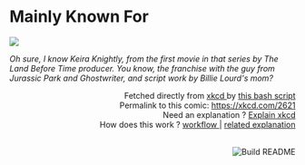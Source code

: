 # <b>Mainly Known For</b>

[![](https://imgs.xkcd.com/comics/mainly_known_for.png)](https://xkcd.com/2621)

<i>Oh sure, I know Keira Knightly, from the first movie in that series by The Land Before Time producer. You know, the franchise with the guy from Jurassic Park and Ghostwriter, and script work by Billie Lourd&#39;s mom?</i>

<div align="right">
  Fetched directly from
  <a href="https://xkcd.com">
    xkcd
  </a>
  by
  <a href="https://github.com/Vanille-N/Vanille-N/blob/master/fetch">
    this bash script
  </a>
</div>
<div align="right">
  Permalink to this comic:
  <a href="https://xkcd.com/2621">
    https://xkcd.com/2621
  </a>
</div>
<div align="right">
  Need an explanation ?
  <a href="https://www.explainxkcd.com/wiki/index.php/2621">
    Explain xkcd
  </a>
</div>
<div align="right">
  How does this work ?
  <a href="https://github.com/Vanille-N/Vanille-N/blob/master/.github/workflows/build.yml">
    workflow
  </a>
  |
  <a href="https://simonwillison.net/2020/Jul/10/self-updating-profile-readme/">
    related explanation
  </a>
</div><br>

<a href="https://github.com/Vanille-N/Vanille-N/actions"><img src="https://github.com/Vanille-N/Vanille-N/workflows/Build%20README/badge.svg" align="right" alt="Build README"></a>
